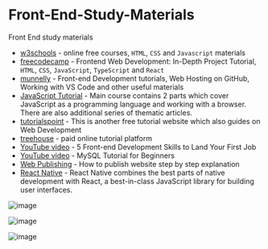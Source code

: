 # Front-End-Study-Materials
Front End study materials

- [w3schools](https://www.w3schools.com/howto/howto_blog_become_frontenddev.asp) - online free courses, `HTML`, `CSS` and `Javascript` materials
- [freecodecamp](https://www.freecodecamp.org/news/frontend-web-development-in-depth-project-tutorial/) - Frontend Web Development: In-Depth Project Tutorial, `HTML`, `CSS`, `JavaScript`, `TypeScript` and `React`
- [munnelly](https://www.munnelly.com/frontend/) - Front-end Development tutorials, Web Hosting on GitHub, Working with VS Code and other useful materials
- [JavaScript Tutorial](https://javascript.info/) - Main course contains 2 parts which cover JavaScript as a programming language and working with a browser. There are also additional series of thematic articles.
- [tutorialspoint](https://www.tutorialspoint.com/the-complete-front-end-web-development-course/index.asp) - This is another free tutorial website which also guides on Web Development
- [treehouse](https://teamtreehouse.com/?utm_source=google&utm_medium=cpc&utm_campaign=G_UPR_PPC_WebDevelopment_NB&utm_content=Courses&utm_ad=653742238233&utm_term=online%20web%20development%20course&matchtype=e&device=c&GeoLoc=1009877&placement=&network=g&campaign_id=19833079841&adset_id=146347915839&ad_id=653742238233&gclid=Cj0KCQjwzdOlBhCNARIsAPMwjbxY4XvmSeTEMi48W5MINbnLEzwHcvXlq2Ot7EulU1I7a82HnXRVODEaAvNeEALw_wcB) - paid online tutorial platform
- [YouTube video](https://www.youtube.com/watch?v=-_X6PhkjpzU) - 5 Front-end Development Skills to Land Your First Job
- [YouTube video](https://www.youtube.com/watch?v=7S_tz1z_5bA&t=2338s) - MySQL Tutorial for Beginners
- [Web Publishing](https://www.wpbeginner.com/beginners-guide/how-to-publish-a-website-step-by-step/) - How to publish website step by step explanation
- [React Native](https://reactnative.dev/) - React Native combines the best parts of native development with React, a best-in-class JavaScript library for building user interfaces.

![image](https://github.com/Guli0702/Front-End-Study-Materials/assets/138679683/96af7017-e8df-4bcc-8ef3-9d09df63e9fa)

![image](https://github.com/Guli0702/Front-End-Study-Materials/assets/138679683/6323a6fc-c267-46f1-a9a2-591b95ad8e1d)

![image](https://github.com/Guli0702/Front-End-Study-Materials/assets/138679683/10a8059c-c19d-4d9e-a08b-7a626cf60d56)
